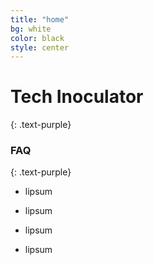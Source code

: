 ```yaml
---
title: "home"
bg: white
color: black
style: center
---
```


# **Tech Inoculator**
{: .text-purple}

<i class="fa fa-flask fa-5x"></i>


### FAQ 
{: .text-purple}

* lipsum

* lipsum

* lipsum

* lipsum